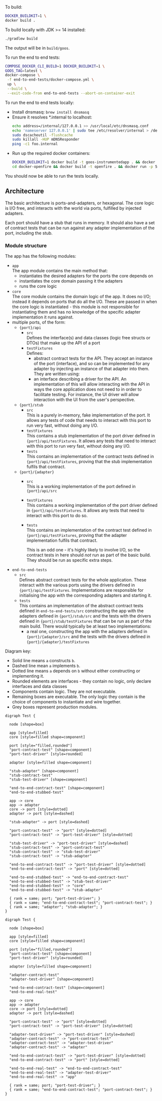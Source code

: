 To build:
```bash
DOCKER_BUILDKIT=1 \
docker build .
```

To build locally with JDK >= 14 installed:
```bash
./gradlew build
```
The output will be in `build/goos`.

To run the end to end tests:
```bash
COMPOSE_DOCKER_CLI_BUILD=1 DOCKER_BUILDKIT=1 \
GOOS_TAG=latest \
docker-compose \
 -f end-to-end-tests/docker-compose.yml \
 up \
 --build \
 --exit-code-from end-to-end-tests --abort-on-container-exit
```

To run the end to end tests locally:
* Install dnsmasq: `brew install dnsmasq`
* Ensure it resolves *.internal to localhost:
  ```bash
  echo address=/internal/127.0.0.1 >> /usr/local/etc/dnsmasq.conf
  echo 'nameserver 127.0.0.1' | sudo tee /etc/resolver/internal > /dev/null
  sudo dscacheutil -flushcache
  sudo killall -HUP mDNSResponder
  ping -c1 foo.internal
* Run up the required docker containers:
  ```bash
  DOCKER_BUILDKIT=1 docker build -t goos-instrumentedapp . && docker run -p 1234:1234 goos-instrumentedapp
  cd docker-openfire && docker build -t openfire . && docker run -p 5222:5222 -p 9090:9090 -h auctionhost.internal openfire
  ```
You should now be able to run the tests locally.

## Architecture

The basic architecture is ports-and-adapters, or hexagonal. The core logic is I/O free, and
interacts with the world via ports, fulfilled by injected adapters.

Each port should have a stub that runs in memory. It should also have a set of contract tests that
can be run against any adapter implementation of the port, including the stub.

### Module structure

The app has the following modules:
- `app`  
  The app module contains the main method that:
    - instantiates the desired adapters for the ports the core depends on
    - instantiates the core domain passing it the adapters
    - runs the core logic
- `core`  
  The core module contains the domain logic of the app. It does no I/O; instead it depends on
  ports that do all the I/O. These are passed in when the core logic is instantiated - this module
  is not responsible for instantiating them and has no knowledge of the specific adapter
  implementation it runs against.
- multiple ports, of the form:
  - `{port}/api`
    - `src`  
      Defines the interface(s) and data classes (logic free structs or DTOs) that make up the API of
      a port
    - `testFixtures`  
      Defines:
        - abstract contract tests for the API. They accept an instance of the port (interface), and
          so can be implemented for any adapter by injecting an instance of that adapter into them.
          They are written using:
        - an interface describing a driver for the API. An implementation of this will allow
          interacting with the API in ways the core application does not need to in order to
          facilitate testing. For instance, the UI driver will allow interaction with the UI from
          the user's perspective.
  - `{port}/stub`  
    - `src`  
      This is a purely in-memory, fake implementation of the port. It allows any tests of code that
      needs to interact with this port to run very fast, without doing any I/O.
    - `testFixtures`  
      This contains a stub implementation of the port driver defined in `{port}/api/testFixtures`.
      It allows any tests that need to interact with this port to run very fast, without doing any
      I/O.
    - `tests`  
      This contains an implementation of the contract tests defined in `{port}/api/testFixtures`,
      proving that the stub implementation fulfils that contract.
  - `{port}/{adapter}`
    - `src`  
      This is a working implementation of the port defined in `{port}/api/src`
    - `testFixtures`  
      This contains a working implementation of the port driver defined in
      `{port}/api/testFixtures`. It allows any tests that need to interact with this port to do
      so.
    - `tests`  
      This contains an implementation of the contract test defined in `{port}/api/testFixtures`,
      proving that the adapter implementation fulfils that contract.
      
      This is an odd one - it's highly likely to involve I/O, so the contract tests in here should
      *not* run as part of the basic build. They should be run as specific extra steps.
- `end-to-end-tests`  
  - `src`  
    Defines abstract contract tests for the whole application. These interact with the various ports
    using the drivers defined in `{port}/api/testFixtures`. Implementations are responsible for
    initialising the app with the corresponding adapters and starting it. 
  - `tests`  
    This contains an implementation of the abstract contract tests defined in `end-to-end-tests/src`
    constructing the app with the adapters defined in `{port}/stub/src` and the tests with the
    drivers defined in `{port}/stub/testFixtures` that can be run as part of the main build.
    There would typically be at least two implementations:
    - a real one, constructing the app with the adapters defined in `{port}/{adapter}/src` and the
      tests with the drivers defined in `{port}/{adapter}/testFixtures`

Diagram key:
- Solid line means `a` constructs `b`.
- Dashed line mean `a` implements `b`.
- Dotted line means `a` depends on `b` without either constructing or implementing it.
- Rounded elements are interfaces - they contain no logic, only declare interfaces and data classes
- Components contain logic. They are not executable.
- Remaining boxes are executable. The only logic they contain is the choice of components to
  instantiate and wire together.
- Grey boxes represent production modules.
```plantuml
digraph Test {

  node [shape=box]

  app [style=filled]
  core [style=filled shape=component]

  port [style="filled,rounded"]
  "port-contract-test" [shape=component]
  "port-test-driver" [style=rounded]

  adapter [style=filled shape=component]

  "stub-adapter" [shape=component]
  "stub-contract-test"
  "stub-test-driver" [shape=component]

  "end-to-end-contract-test" [shape=component]
  "end-to-end-stubbed-test"

  app -> core
  app -> adapter
  core -> port [style=dotted]
  adapter -> port [style=dashed]

  "stub-adapter" -> port [style=dashed]

  "port-contract-test" -> "port" [style=dotted]
  "port-contract-test" -> "port-test-driver" [style=dotted]

  "stub-test-driver" -> "port-test-driver" [style=dashed]
  "stub-contract-test" -> "port-contract-test"
  "stub-contract-test" -> "stub-test-driver"
  "stub-contract-test" -> "stub-adapter"

  "end-to-end-contract-test" -> "port-test-driver" [style=dotted]
  "end-to-end-contract-test" -> "port" [style=dotted]

  "end-to-end-stubbed-test" -> "end-to-end-contract-test"
  "end-to-end-stubbed-test" -> "stub-test-driver"
  "end-to-end-stubbed-test" -> "core"
  "end-to-end-stubbed-test" -> "stub-adapter"

  { rank = same; port; "port-test-driver"; }
  { rank = same; "end-to-end-contract-test"; "port-contract-test"; }
  { rank = same; "adapter"; "stub-adapter"; }
}
```

```plantuml
digraph Test {

  node [shape=box]

  app [style=filled]
  core [style=filled shape=component]

  port [style="filled,rounded"]
  "port-contract-test" [shape=component]
  "port-test-driver" [style=rounded]

  adapter [style=filled shape=component]

  "adapter-contract-test"
  "adapter-test-driver" [shape=component]

  "end-to-end-contract-test" [shape=component]
  "end-to-end-real-test"

  app -> core
  app -> adapter
  core -> port [style=dotted]
  adapter -> port [style=dashed]

  "port-contract-test" -> "port" [style=dotted]
  "port-contract-test" -> "port-test-driver" [style=dotted]

  "adapter-test-driver" -> "port-test-driver" [style=dashed]
  "adapter-contract-test" -> "port-contract-test"
  "adapter-contract-test" -> "adapter-test-driver"
  "adapter-contract-test" -> "adapter"
  
  "end-to-end-contract-test" -> "port-test-driver" [style=dotted]
  "end-to-end-contract-test" -> "port" [style=dotted]

  "end-to-end-real-test" -> "end-to-end-contract-test"
  "end-to-end-real-test" -> "adapter-test-driver"
  "end-to-end-real-test" -> "app"

  { rank = same; port; "port-test-driver"; }
  { rank = same; "end-to-end-contract-test"; "port-contract-test"; }
}
```
